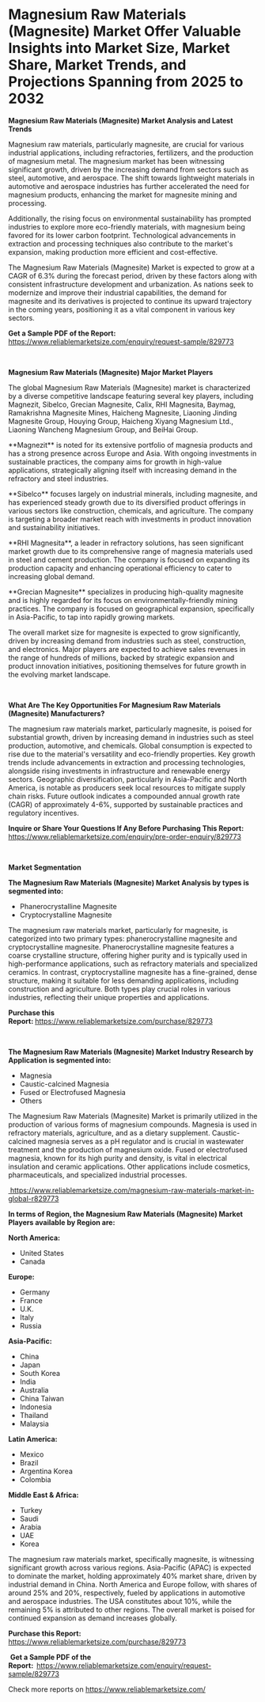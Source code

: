 <p><h1>Magnesium Raw Materials (Magnesite) Market Offer Valuable Insights into Market Size, Market Share, Market Trends, and Projections Spanning from 2025 to 2032</h1></p><p><strong>Magnesium Raw Materials (Magnesite) Market Analysis and Latest Trends</strong></p>
<p><p>Magnesium raw materials, particularly magnesite, are crucial for various industrial applications, including refractories, fertilizers, and the production of magnesium metal. The magnesium market has been witnessing significant growth, driven by the increasing demand from sectors such as steel, automotive, and aerospace. The shift towards lightweight materials in automotive and aerospace industries has further accelerated the need for magnesium products, enhancing the market for magnesite mining and processing.</p><p>Additionally, the rising focus on environmental sustainability has prompted industries to explore more eco-friendly materials, with magnesium being favored for its lower carbon footprint. Technological advancements in extraction and processing techniques also contribute to the market's expansion, making production more efficient and cost-effective.</p><p>The Magnesium Raw Materials (Magnesite) Market is expected to grow at a CAGR of 6.3% during the forecast period, driven by these factors along with consistent infrastructure development and urbanization. As nations seek to modernize and improve their industrial capabilities, the demand for magnesite and its derivatives is projected to continue its upward trajectory in the coming years, positioning it as a vital component in various key sectors.</p></p>
<p><strong>Get a Sample PDF of the Report:&nbsp;</strong> <a href="https://www.reliablemarketsize.com/enquiry/request-sample/829773?utm_campaign=1901&utm_medium=2&utm_source=Github&utm_content=ia&utm_term=02022025&utm_id=magnesium-raw-materials-magnesite">https://www.reliablemarketsize.com/enquiry/request-sample/829773</a></p>
<p>&nbsp;</p>
<p><strong>Magnesium Raw Materials (Magnesite) Major Market Players</strong></p>
<p><p>The global Magnesium Raw Materials (Magnesite) market is characterized by a diverse competitive landscape featuring several key players, including Magnezit, Sibelco, Grecian Magnesite, Calix, RHI Magnesita, Baymag, Ramakrishna Magnesite Mines, Haicheng Magnesite, Liaoning Jinding Magnesite Group, Houying Group, Haicheng Xiyang Magnesium Ltd., Liaoning Wancheng Magnesium Group, and BeiHai Group.</p><p>**Magnezit** is noted for its extensive portfolio of magnesia products and has a strong presence across Europe and Asia. With ongoing investments in sustainable practices, the company aims for growth in high-value applications, strategically aligning itself with increasing demand in the refractory and steel industries.</p><p>**Sibelco** focuses largely on industrial minerals, including magnesite, and has experienced steady growth due to its diversified product offerings in various sectors like construction, chemicals, and agriculture. The company is targeting a broader market reach with investments in product innovation and sustainability initiatives.</p><p>**RHI Magnesita**, a leader in refractory solutions, has seen significant market growth due to its comprehensive range of magnesia materials used in steel and cement production. The company is focused on expanding its production capacity and enhancing operational efficiency to cater to increasing global demand.</p><p>**Grecian Magnesite** specializes in producing high-quality magnesite and is highly regarded for its focus on environmentally-friendly mining practices. The company is focused on geographical expansion, specifically in Asia-Pacific, to tap into rapidly growing markets.</p><p>The overall market size for magnesite is expected to grow significantly, driven by increasing demand from industries such as steel, construction, and electronics. Major players are expected to achieve sales revenues in the range of hundreds of millions, backed by strategic expansion and product innovation initiatives, positioning themselves for future growth in the evolving market landscape.</p></p>
<p>&nbsp;</p>
<p><strong>What Are The Key Opportunities For Magnesium Raw Materials (Magnesite) Manufacturers?</strong></p>
<p><p>The magnesium raw materials market, particularly magnesite, is poised for substantial growth, driven by increasing demand in industries such as steel production, automotive, and chemicals. Global consumption is expected to rise due to the material's versatility and eco-friendly properties. Key growth trends include advancements in extraction and processing technologies, alongside rising investments in infrastructure and renewable energy sectors. Geographic diversification, particularly in Asia-Pacific and North America, is notable as producers seek local resources to mitigate supply chain risks. Future outlook indicates a compounded annual growth rate (CAGR) of approximately 4-6%, supported by sustainable practices and regulatory incentives.</p></p>
<p><strong>Inquire or Share Your Questions If Any Before Purchasing This Report:</strong> <a href="https://www.reliablemarketsize.com/enquiry/pre-order-enquiry/829773?utm_campaign=1901&utm_medium=2&utm_source=Github&utm_content=ia&utm_term=02022025&utm_id=magnesium-raw-materials-magnesite">https://www.reliablemarketsize.com/enquiry/pre-order-enquiry/829773</a></p>
<p>&nbsp;</p>
<p><strong>Market Segmentation</strong></p>
<p><strong>The Magnesium Raw Materials (Magnesite) Market Analysis by types is segmented into:</strong></p>
<p><ul><li>Phanerocrystalline Magnesite</li><li>Cryptocrystalline Magnesite</li></ul></p>
<p><p>The magnesium raw materials market, particularly for magnesite, is categorized into two primary types: phanerocrystalline magnesite and cryptocrystalline magnesite. Phanerocrystalline magnesite features a coarse crystalline structure, offering higher purity and is typically used in high-performance applications, such as refractory materials and specialized ceramics. In contrast, cryptocrystalline magnesite has a fine-grained, dense structure, making it suitable for less demanding applications, including construction and agriculture. Both types play crucial roles in various industries, reflecting their unique properties and applications.</p></p>
<p><strong>Purchase this Report:&nbsp;</strong><a href="https://www.reliablemarketsize.com/purchase/829773?utm_campaign=1901&utm_medium=2&utm_source=Github&utm_content=ia&utm_term=02022025&utm_id=magnesium-raw-materials-magnesite">https://www.reliablemarketsize.com/purchase/829773</a></p>
<p>&nbsp;</p>
<p><strong>The Magnesium Raw Materials (Magnesite) Market Industry Research by Application is segmented into:</strong></p>
<p><ul><li>Magnesia</li><li>Caustic-calcined Magnesia</li><li>Fused or Electrofused Magnesia</li><li>Others</li></ul></p>
<p><p>The Magnesium Raw Materials (Magnesite) Market is primarily utilized in the production of various forms of magnesium compounds. Magnesia is used in refractory materials, agriculture, and as a dietary supplement. Caustic-calcined magnesia serves as a pH regulator and is crucial in wastewater treatment and the production of magnesium oxide. Fused or electrofused magnesia, known for its high purity and density, is vital in electrical insulation and ceramic applications. Other applications include cosmetics, pharmaceuticals, and specialized industrial processes.</p></p>
<p><a href="https://www.reliablemarketsize.com/magnesium-raw-materials-market-in-global-r829773?utm_campaign=1901&utm_medium=2&utm_source=Github&utm_content=ia&utm_term=02022025&utm_id=magnesium-raw-materials-magnesite">&nbsp;https://www.reliablemarketsize.com/magnesium-raw-materials-market-in-global-r829773</a></p>
<p><strong>In terms of Region, the Magnesium Raw Materials (Magnesite) Market Players available by Region are:</strong></p>
<p>
    <p> <strong> North America: </strong>
        <ul>
            <li>United States</li>
            <li>Canada</li>
        </ul>
        </p> 
    <p> <strong> Europe: </strong>
        <ul>
            <li>Germany</li>
            <li>France</li>
            <li>U.K.</li>
            <li>Italy</li>
            <li>Russia</li>
        </ul>
        </p> 
    <p> <strong> Asia-Pacific: </strong>
        <ul>
            <li>China</li>
            <li>Japan</li>
            <li>South Korea</li>
            <li>India</li>
            <li>Australia</li>
            <li>China Taiwan</li>
            <li>Indonesia</li>
            <li>Thailand</li>
            <li>Malaysia</li>
        </ul>
        </p> 
    <p> <strong> Latin America: </strong>
        <ul>
            <li>Mexico</li>
            <li>Brazil</li>
            <li>Argentina Korea</li>
            <li>Colombia</li>
        </ul>
        </p> 
    <p> <strong> Middle East & Africa: </strong>
        <ul>
            <li>Turkey</li>
            <li>Saudi</li>
            <li>Arabia</li>
            <li>UAE</li>
            <li>Korea</li>
        </ul>
    </p>
    </p>
<p><p>The magnesium raw materials market, specifically magnesite, is witnessing significant growth across various regions. Asia-Pacific (APAC) is expected to dominate the market, holding approximately 40% market share, driven by industrial demand in China. North America and Europe follow, with shares of around 25% and 20%, respectively, fueled by applications in automotive and aerospace industries. The USA constitutes about 10%, while the remaining 5% is attributed to other regions. The overall market is poised for continued expansion as demand increases globally.</p></p>
<p><strong>Purchase this Report: </strong><a href="https://www.reliablemarketsize.com/purchase/829773?utm_campaign=1901&utm_medium=2&utm_source=Github&utm_content=ia&utm_term=02022025&utm_id=magnesium-raw-materials-magnesite">https://www.reliablemarketsize.com/purchase/829773</a></p>
<p>&nbsp;<strong>Get a Sample PDF of the Report:&nbsp;&nbsp;</strong><a href="https://www.reliablemarketsize.com/enquiry/request-sample/829773?utm_campaign=1901&utm_medium=2&utm_source=Github&utm_content=ia&utm_term=02022025&utm_id=magnesium-raw-materials-magnesite">https://www.reliablemarketsize.com/enquiry/request-sample/829773</a></p>
<p><strong></strong></p>
<p>Check more reports on <a href="https://www.reliablemarketsize.com/?utm_campaign=1901&utm_medium=2&utm_source=Github&utm_content=ia&utm_term=02022025&utm_id=magnesium-raw-materials-magnesite">https://www.reliablemarketsize.com/</a></p>